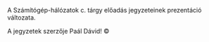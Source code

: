 A Számítógép-hálózatok c. tárgy előadás jegyzeteinek prezentáció változata. 

A jegyzetek szerzője Paál Dávid! © 
